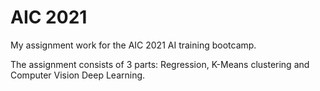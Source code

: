 # AIC 2021
My assignment work for the AIC 2021 AI training bootcamp.

The assignment consists of 3 parts: Regression, K-Means clustering and Computer Vision Deep Learning.
